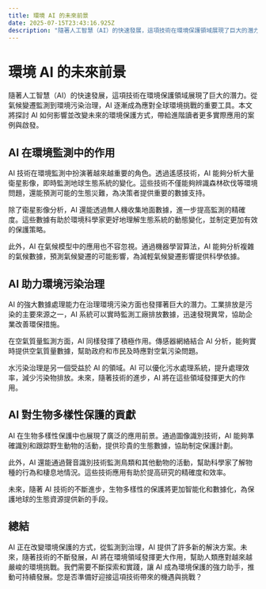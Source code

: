 ```yaml
---
title: 環境 AI 的未來前景
date: 2025-07-15T23:43:16.925Z
description: "隨著人工智慧（AI）的快速發展，這項技術在環境保護領域展現了巨大的潛力。從氣候變遷監測到環境污染治理，AI 逐漸成為應對全球環境挑戰的重要工具。本文將探討 AI 如何影響並改變未來的環境保護方式，帶給進階讀者更多實際應用的案例與啟發。"
---
```


# 環境 AI 的未來前景

隨著人工智慧（AI）的快速發展，這項技術在環境保護領域展現了巨大的潛力。從氣候變遷監測到環境污染治理，AI 逐漸成為應對全球環境挑戰的重要工具。本文將探討 AI 如何影響並改變未來的環境保護方式，帶給進階讀者更多實際應用的案例與啟發。

## AI 在環境監測中的作用

AI 技術在環境監測中扮演著越來越重要的角色。透過遙感技術，AI 能夠分析大量衛星影像，即時監測地球生態系統的變化。這些技術不僅能夠辨識森林砍伐等環境問題，還能預測可能的生態災難，為决策者提供重要的數據支持。

除了衛星影像分析，AI 還能透過無人機收集地面數據，進一步提高監測的精確度。這些數據有助於環境科學家更好地理解生態系統的動態變化，並制定更加有效的保護策略。

此外，AI 在氣候模型中的應用也不容忽視。通過機器學習算法，AI 能夠分析複雜的氣候數據，預測氣候變遷的可能影響，為減輕氣候變遷影響提供科學依據。

## AI 助力環境污染治理

AI 的強大數據處理能力在治理環境污染方面也發揮著巨大的潛力。工業排放是污染的主要來源之一，AI 系統可以實時監測工廠排放數據，迅速發現異常，協助企業改善環保措施。

在空氣質量監測方面，AI 同樣發揮了積極作用。傳感器網絡結合 AI 分析，能夠實時提供空氣質量數據，幫助政府和市民及時應對空氣污染問題。

水污染治理是另一個受益於 AI 的領域。AI 可以優化污水處理系統，提升處理效率，減少污染物排放。未來，隨著技術的進步，AI 將在這些領域發揮更大的作用。

## AI 對生物多樣性保護的貢獻

AI 在生物多樣性保護中也展現了廣泛的應用前景。通過圖像識別技術，AI 能夠準確識別和跟踪野生動物的活動，提供珍貴的生態數據，協助制定保護計劃。

此外，AI 還能通過聲音識別技術監測鳥類和其他動物的活動，幫助科學家了解物種的行為和棲息地情況。這些技術應用有助於提高研究的精確度和效率。

未來，隨著 AI 技術的不斷進步，生物多樣性的保護將更加智能化和數據化，為保護地球的生態資源提供新的手段。

## 總結

AI 正在改變環境保護的方式，從監測到治理，AI 提供了許多新的解決方案。未來，隨著技術的不斷發展，AI 將在環境領域發揮更大作用，幫助人類應對越來越嚴峻的環境挑戰。我們需要不斷探索和實踐，讓 AI 成為環境保護的強力助手，推動可持續發展。您是否準備好迎接這項技術帶來的機遇與挑戰？